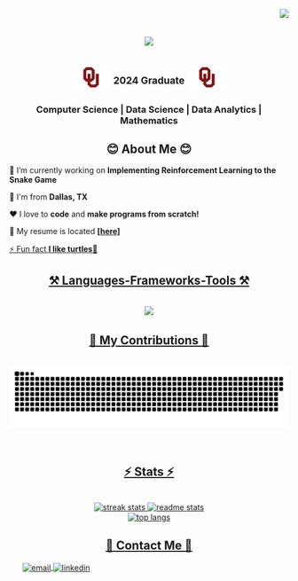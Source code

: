 <img align="right" src="https://visitor-badge.laobi.icu/badge?page_id=andrewgrahm1.andrewgrahm1" />

<h1 align="center">
    <img src="https://readme-typing-svg.herokuapp.com/?font=Righteous&color=FFFFFF&size=35&center=true&vCenter=true&width=500&height=70&duration=4000&lines=Hello+There!+👋;+I'm+Andrew+Graham!;+Welcome+To+My+Profile!" />
</h1>

<h2 align="center">
	<p>
		<span style="display: inline-block;" >
			<img src="images/OUlogo.png" alt="University of Oklahoma Logo" height="40">
		</span>
		<sup >2024 Graduate</sup>
		<span style="display: inline-block;">
			<img src="images/OUlogo.png" alt="University of Oklahoma Logo" height="40">
		</span>
	</p>
</h2>


<h3 align="center">Computer Science | Data Science | Data Analytics | Mathematics</h3>

<div>
	<h2 align="center">😊 About Me 😊</h2>
   	<div align="left">
		<p> 🔭 I’m currently working on <b>Implementing Reinforcement Learning to the Snake Game</b></p>
		<p> 📍 I'm from <b>Dallas, TX</b></p>
		<p> ❤️ I love to <b>code</b> and <b>make programs from scratch!</b></p>
		<p> 💬 My resume is located <a href="Documents/Resume.pdf" target="_blank" Download><b>[here]</b></p>
		<p> ⚡ Fun fact <b>I like turtles</b>🐢</p>
   	</div>
</div>
<h2 align="center">⚒️ Languages-Frameworks-Tools ⚒️</h2>
<br/>
 <div align="center">
	 <img src="https://skillicons.dev/icons?i=python,anaconda,azure,mysql,vscode,docker,sklearn,github,git,gitlab,arduino,cpp,cs,clion,eclipse,gcp,html,css,r,js,mongodb,c,java,jquery,latex,linux,matlab,php,postman,powershell,pycharm,raspberrypi,ubuntu" /><br>
 </div>

<div align="center">
  <h2>🐍 My Contributions 🐍</h2>
      <br>
        <picture>
          <source media="(prefers-color-scheme: dark)" srcset="https://raw.githubusercontent.com/andrewgrahm1/andrewgrahm1/output/github-contribution-grid-snake-dark.svg" />
          <source media="(prefers-color-scheme: light)" srcset="https://raw.githubusercontent.com/andrewgrahm1/andrewgrahm1/output/github-contribution-grid-snake-dark.svg" />
          <img alt="github-snake" src="https://raw.githubusercontent.com/andrewgrahm1/andrewgrahm1/output/github-contribution-grid-snake-dark.svg" />
        </picture>
    <br/><br/><br/>
</div>

<h2 align="center">⚡ Stats ⚡</h2>
<br>
<div align=center>
  <img width=455 src="https://streak-stats.demolab.com?user=andrewgrahm1&count_private=true&theme=github-dark-blue&hide_border=true&border_radius=10&date_format=M%20j%5B%2C%20Y%5D" alt="streak stats"/>
  <img width=450 src="https://github-readme-stats.vercel.app/api?username=andrewgrahm1&count_private=true&show_icons=true&theme=github_dark&hide_border=true&rank_icon=github&border_radius=10" alt="readme stats" />
	</br>
  <img width=400 align="center" src="https://github-readme-stats.vercel.app/api/top-langs/?username=andrewgrahm1&count_private=true&langs_count=8&layout=compact&theme=github_dark&hide_border=true&border_radius=10&size_weight=0.5&count_weight=0.5&exclude_repo=github-readme-stats" alt="top langs" />
</div>
<div>
	<h2 align="center">📧 Contact Me 📧</h2>
	  <ul align="left">
	     <a href="mailto:andrewgraham70@gmail.com" target="_blank">
	       <img align="center" src="https://upload.wikimedia.org/wikipedia/commons/4/4e/Mail_%28iOS%29.svg" alt="email" height="40" width="40" />
	     </a>
	     <a href="https://www.linkedin.com/in/andrewgrahm/" target="_blank">
		<img align="center" src="https://user-images.githubusercontent.com/98120384/219729767-329cec5a-8ef5-4f60-a67a-4e427909740e.png" alt="linkedin" height="40" width="40" />
	     </a>
	  </ul>
</div>
